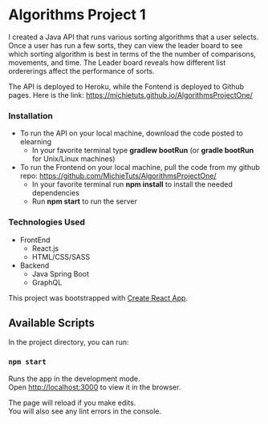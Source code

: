 # Algorithms Project 1
I created a Java API that runs various sorting algorithms that a user selects. Once a user has run a few sorts, they can view the leader board to see which sorting algorithm is best in terms of the the number of comparisons, movements, and time. The Leader board reveals how different list ordererings affect the performance of sorts.

The API is deployed to Heroku, while the Fontend is deployed to Github pages. Here is the link: https://michietuts.github.io/AlgorithmsProjectOne/

### Installation
- To run the API on your local machine, download the code posted to elearning
    - In your favorite terminal type **gradlew bootRun** (or **gradle bootRun** for Unix/Linux machines)
- To run the Frontend on your local machine, pull the code from my github repo: https://github.com/MichieTuts/AlgorithmsProjectOne/
    - In your favorite terminal run **npm install** to install the needed dependencies
    - Run **npm start** to run the server

### Technologies Used
- FrontEnd
    - React.js
    - HTML/CSS/SASS
- Backend
    - Java Spring Boot
    - GraphQL

This project was bootstrapped with [Create React App](https://github.com/facebook/create-react-app).

## Available Scripts

In the project directory, you can run:

### `npm start`

Runs the app in the development mode.<br />
Open [http://localhost:3000](http://localhost:3000) to view it in the browser.

The page will reload if you make edits.<br />
You will also see any lint errors in the console.

